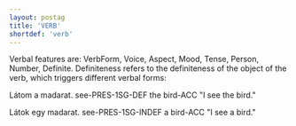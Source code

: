 ```yaml
---
layout: postag
title: 'VERB'
shortdef: 'verb'
---
```


Verbal features are: VerbForm, Voice, Aspect, Mood, Tense, Person, Number, Definite. Definiteness refers to the definiteness of the object of the verb, which triggers different verbal forms:

Látom a madarat.
see-PRES-1SG-DEF the bird-ACC
"I see the bird."

Látok egy madarat.
see-PRES-1SG-INDEF a bird-ACC
"I see a bird."
<!-- Interlanguage links updated So kvě 14 19:01:59 CEST 2022 -->
